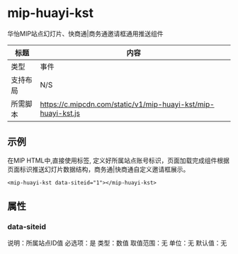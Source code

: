# mip-huayi-kst

华怡MIP站点幻灯片、快商通|商务通邀请框通用推送组件

|标题|内容|
|----|----|
|类型|事件|
|支持布局|N/S|
|所需脚本|https://c.mipcdn.com/static/v1/mip-huayi-kst/mip-huayi-kst.js|

## 示例

在MIP HTML中,直接使用标签, 定义好所属站点账号标识，页面加载完成组件根据页面标识推送幻灯片数据结构，商务通|快商通自定义邀请框展示。

```
<mip-huayi-kst data-siteid="1"></mip-huayi-kst>
```
## 属性

### data-siteid
说明：所属站点ID值
必选项：是
类型：数值
取值范围：无
单位：无
默认值：无
